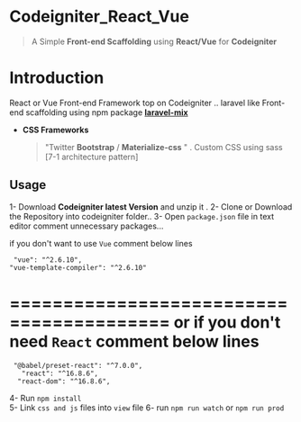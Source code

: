 # Codeigniter_React_Vue

> A Simple  **Front-end Scaffolding** using  **React/Vue** for       **Codeigniter**
>

# Introduction

React or Vue Front-end Framework top on Codeigniter  ..
laravel like Front-end scaffolding using npm package **[laravel-mix](https://github.com/JeffreyWay/laravel-mix)** 

- **CSS Frameworks**


    > "Twitter **Bootstrap** / **Materialize-css** " .
   Custom CSS using sass [7-1 architecture pattern]

## Usage

1- Download   **Codeigniter latest Version** and unzip it .
2- Clone or Download the Repository into  codeigniter folder..
3- Open `package.json` file in text editor comment unnecessary packages...
    
if you don't want to use `Vue` comment below lines

     "vue": "^2.6.10",
    "vue-template-compiler": "^2.6.10"
=========================================
    or if you don't need `React` comment below lines
   =================================
   

     "@babel/preset-react": "^7.0.0",
       "react": "^16.8.6",
      "react-dom": "^16.8.6",

 
    
   

4- Run `npm install`  
5- Link `css and js` files into `view` file
6- run  `npm run watch` or `npm run prod`
